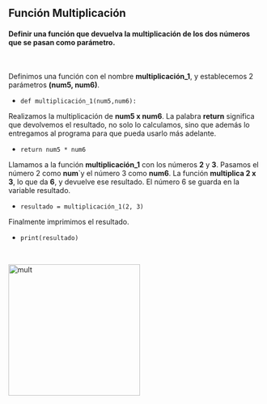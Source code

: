 <h2>Función Multiplicación</h2>

<h4> Definir una función que devuelva la multiplicación de los dos números que se pasan como parámetro.</h4> 

<br>

Definimos una función con el nombre **multiplicación_1**, y establecemos 2 parámetros **(num5, num6)**. <p>
- `def multiplicación_1(num5,num6):`

Realizamos la multiplicación de **num5 x num6**. La palabra **return** significa que devolvemos el resultado, no solo lo calculamos, sino que además lo entregamos al programa para que pueda usarlo más adelante. <p>
- `return num5 * num6`

Llamamos a la función **multiplicación_1** con los números **2** y **3**. Pasamos el número 2 como **num**`y el número 3 como **num6**. La función **multiplica 2 x 3**, lo que da **6**, y devuelve ese resultado. El número 6 se guarda en la variable resultado. <p>
- `resultado = multiplicación_1(2, 3)`

Finalmente imprimimos el resultado.
- `print(resultado)`
<br>

 <img src="src/multiplicación.png" alt="mult" width="260" /> <p>
